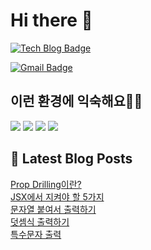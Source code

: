 # Hi there 👋

[![Tech Blog Badge](http://img.shields.io/badge/tistory-black?style=flat-square&logo=Tistory&link=https://codingpracticenote.tistory.com/)](https://codingpracticenote.tistory.com/)
	
[![Gmail Badge](https://img.shields.io/badge/Gmail-d14836?style=flat-square&logo=Gmail&logoColor=white&link=mailto:tkdrnr1215@gmail.com)](mailto:tkdrnr1215@gmail.com)

## 이런 환경에 익숙해요✍🏼

<img src="https://img.shields.io/badge/CSS3-1572B6?style=flat-square&logo=CSS3&logoColor=white"/> </t>
<img src="https://img.shields.io/badge/HTML5-E34F26?style=flat-square&logo=HTML5&logoColor=white"/> 
<img src="https://img.shields.io/badge/JavaScript-F7DF1E?style=flat-square&logo=JavaScript&logoColor=white"/>
<img src="https://img.shields.io/badge/TypeScript-3178C6?style=flat-square&logo=TypeScript&logoColor=white"/>

## 📕 Latest Blog Posts

<a href=https://codingpracticenote.tistory.com/208>Prop Drilling이란?</a></br><a href=https://codingpracticenote.tistory.com/207>JSX에서 지켜야 할 5가지</a></br><a href=https://codingpracticenote.tistory.com/206>문자열 붙여서 출력하기</a></br><a href=https://codingpracticenote.tistory.com/205>덧셈식 출력하기</a></br><a href=https://codingpracticenote.tistory.com/204>특수문자 출력</a></br>